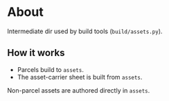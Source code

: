 # About

Intermediate dir used by build tools (`build/assets.py`).

## How it works

- Parcels build to `assets`.
- The asset-carrier sheet is built from `assets`.

Non-parcel assets are authored directly in `assets`.